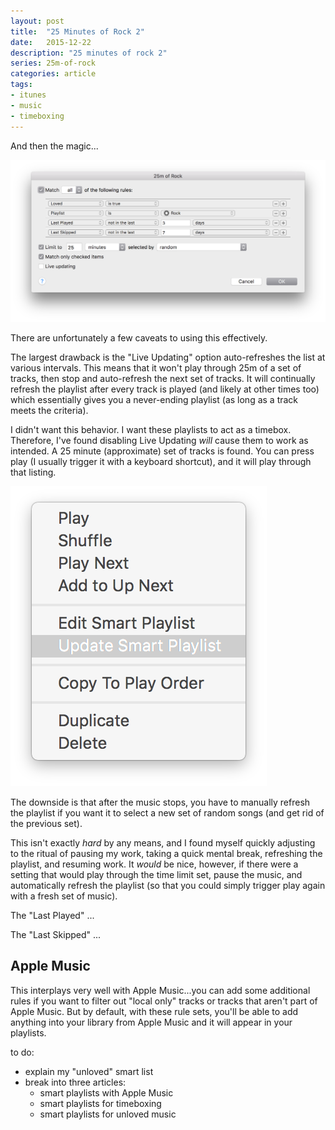 ```yaml
---
layout: post
title:  "25 Minutes of Rock 2"
date:   2015-12-22
description: "25 minutes of rock 2"
series: 25m-of-rock
categories: article
tags:
- itunes
- music
- timeboxing
---
```


And then the magic...

![For Those Rocking](/img/itunes-smart-playlists-25mofrock.png)

There are unfortunately a few caveats to using this effectively.

The largest drawback is the "Live Updating" option auto-refreshes the list at various intervals. This means that it won't play through 25m of a set of tracks, then stop and auto-refresh the next set of tracks. It will continually refresh the playlist after every track is played (and likely at other times too) which essentially gives you a never-ending playlist (as long as a track meets the criteria).

I didn't want this behavior. I want these playlists to act as a timebox. Therefore, I've found disabling Live Updating *will* cause them to work as intended. A 25 minute (approximate) set of tracks is found. You can press play (I usually trigger it with a keyboard shortcut), and it will play through that listing.

![For Those About to Update](/img/itunes-smart-playlists-context-menu.png)


The downside is that after the music stops, you have to manually refresh the playlist if you want it to select a new set of random songs (and get rid of the previous set).

This isn't exactly *hard* by any means, and I found myself quickly adjusting to the ritual of pausing my work, taking a quick mental break, refreshing the playlist, and resuming work. It *would* be nice, however, if there were a setting that would play through the time limit set, pause the music, and automatically refresh the playlist (so that you could simply trigger play again with a fresh set of music).

The "Last Played" ...

The "Last Skipped" ...

## Apple Music

This interplays very well with Apple Music...you can add some additional rules if you want to filter out "local only" tracks or tracks that aren't part of Apple Music. But by default, with these rule sets, you'll be able to add anything into your library from Apple Music and it will appear in your playlists.

to do:

* explain my "unloved" smart list
* break into three articles:
  * smart playlists with Apple Music
  * smart playlists for timeboxing
  * smart playlists for unloved music
